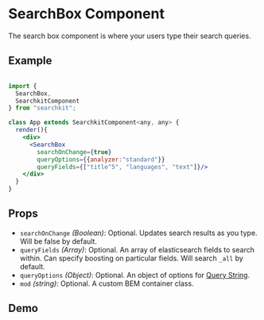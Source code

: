# SearchBox Component
The search box component is where your users type their search queries.

## Example

```jsx

import {
  SearchBox,
  SearchkitComponent
} from "searchkit";

class App extends SearchkitComponent<any, any> {
  render(){
    <div>
      <SearchBox
        searchOnChange={true}
        queryOptions={{analyzer:"standard"}}
        queryFields={["title^5", "languages", "text"]}/>
    </div>
  }
}
```

## Props
- `searchOnChange` *(Boolean)*: Optional. Updates search results as you type. Will be false by default.
- `queryFields` *(Array<string>)*: Optional. An array of elasticsearch fields to search within. Can specify boosting on particular fields. Will search `_all` by default.
- `queryOptions` *(Object)*: Optional. An object of options for [Query String](https://www.elastic.co/guide/en/elasticsearch/reference/2.0/query-dsl-query-string-query.html).
- `mod` *(string)*: Optional. A custom BEM container class.

## Demo
[](codepen://searchkit/zrNrGW?height=800&theme=0)
